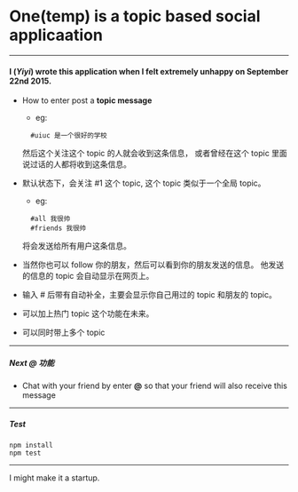 # One(temp) is a topic based social applicaation
---
#### I (*Yiyi*) wrote this application when I felt extremely unhappy on September 22nd 2015.

* How to enter post a **topic message**  
  * eg:
  ```
    #uiuc 是一个很好的学校
  ```
    然后这个关注这个 topic 的人就会收到这条信息， 或者曾经在这个 topic 里面说过话的人都将收到这条信息。

* 默认状态下，会关注 #1 这个 topic, 这个 topic 类似于一个全局 topic。
  * eg:
  ```
    #all 我很帅
    #friends 我很帅
  ```
  将会发送给所有用户这条信息。

* 当然你也可以 follow 你的朋友，然后可以看到你的朋友发送的信息。 他发送的信息的 topic 会自动显示在网页上。

* 输入 # 后带有自动补全，主要会显示你自己用过的 topic 和朋友的 topic。  

* 可以加上热门 topic 这个功能在未来。

* 可以同时带上多个 topic

---
##### Next @ 功能

* Chat with your friend by enter **@** so that your friend will also receive this message

---
##### Test
```
npm install
npm test
```
---
I might make it a startup.
